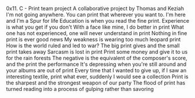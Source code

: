 0x11. C - Print team project
A collaborative project by Thomas and Keziah
I'm not going anywhere. You can print that wherever you want to. I'm here and I'm a Spur for life
Education is when you read the fine print. Experience is what you get if you don't
With a face like mine, I do better in print
What one has not experienced, one will never understand in print
Nothing in fine print is ever good news 
My weakness is wearing too much leopard print
How is the world ruled and led to war?
The big print gives and the small print takes away
Sarcasm is lost in print
Print some money and give it to us for the rain forests
The negative is the equivalent of the composer's score, and the print the performance
It's depressing when you're still around and your albums are out of print
Every time that I wanted to give up, if I saw an interesting textile, print what ever, suddenly I would see a collection
Print is the sharpest and the strongest weapon of our party
The flood of print has turned reading into a process of gulping rather than savoring
